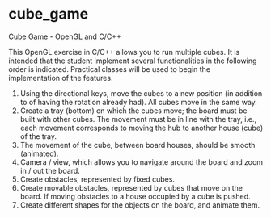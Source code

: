 # cube_game
Cube Game - OpenGL and C/C++

This OpenGL exercise in C/C++ allows you to run multiple cubes.
It is intended that the student implement several functionalities in the following order
is indicated. Practical classes will be used to begin the implementation of the
features.
1. Using the directional keys, move the cubes to a new position (in addition to
of having the rotation already had). All cubes move in the same way.
2. Create a tray (bottom) on which the cubes move; the board
must be built with other cubes. The movement must be in line with the
tray, i.e., each movement corresponds to moving the hub to another house
(cube) of the tray.
3. The movement of the cube, between board houses, should be smooth (animated).
4. Camera / view, which allows you to navigate around the board and zoom in / out
the board.
5. Create obstacles, represented by fixed cubes.
6. Create movable obstacles, represented by cubes that move on the board. If
moving obstacles to a house occupied by a
cube is pushed.
7. Create different shapes for the objects on the board, and animate them.
